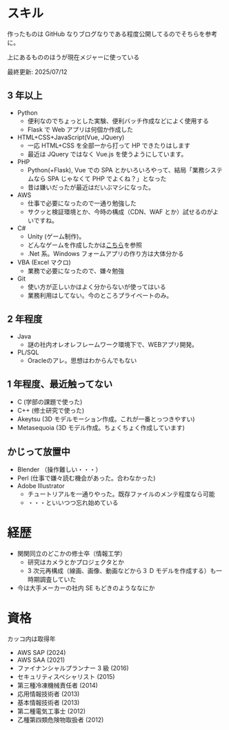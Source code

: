 # スキル

作ったものは GitHub なりブログなりである程度公開してるのでそちらを参考に。

上にあるもののほうが現在メジャーに使っている

最終更新: 2025/07/12

## 3 年以上
- Python
  - 便利なのでちょっとした実験、便利バッチ作成などによく使用する
  - Flask で Web アプリは何個か作成した
- HTML+CSS+JavaScript(Vue, JQuery)
  - 一応 HTML+CSS を全部一から打って HP できたりはします
  - 最近は JQuery ではなく Vue.js を使うようにしています。 
- PHP
  - Python(+Flask), Vue での SPA とかいろいろやって、結局「業務システムなら SPA じゃなくて PHP でよくね？」となった
  - 昔は嫌いだったが最近はだいぶマシになった。
- AWS
  - 仕事で必要になったので一通り勉強した
  - サクッと検証環境とか、今時の構成（CDN、WAF とか）試せるのがよいですね。
- C#
  - Unity (ゲーム制作)。
  - どんなゲームを作成したかは[こちら](game.md)を参照
  - .Net 系。Windows フォームアプリの作り方は大体分かる
- VBA (Excel マクロ)
  - 業務で必要になったので、嫌々勉強
- Git
  - 使い方が正しいかはよく分からないが使ってはいる
  - 業務利用はしてない。今のところプライベートのみ。

## 2 年程度
- Java
  - 謎の社内オレオレフレームワーク環境下で、WEBアプリ開発。   
- PL/SQL
  - Oracleのアレ。思想はわからんでもない

## 1 年程度、最近触ってない

- C (学部の課題で使った)
- C++ (修士研究で使った)
- Akeytsu (3D モデルモーション作成。これが一番とっつきやすい)
- Metasequoia (3D モデル作成。ちょくちょく作成しています)

## かじって放置中

- Blender （操作難しい・・・）
- Perl (仕事で嫌々読む機会があった。合わなかった)
- Adobe Illustrator
  - チュートリアルを一通りやった。既存ファイルのメンテ程度なら可能
  - ・・・といいつつ忘れ始めている

# 経歴

- 関関同立のどこかの修士卒（情報工学）
  - 研究はカメラとかプロジェクタとか
  - 3 次元再構成（線画、画像、動画などから３ D モデルを作成する）も一時期調査していた
- 今は大手メーカーの社内 SE もどきのようななにか

# 資格

カッコ内は取得年
- AWS SAP (2024)
- AWS SAA (2021)
- ファイナンシャルプランナー 3 級 (2016)
- セキュリティスペシャリスト (2015)
- 第三種冷凍機械責任者 (2014)
- 応用情報技術者 (2013)
- 基本情報技術者 (2013)
- 第二種電気工事士 (2012)
- 乙種第四類危険物取扱者 (2012)
